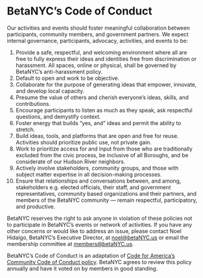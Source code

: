 # BetaNYC’s Code of Conduct
Our activities and events should foster meaningful collaboration between participants, community members, and government partners. We expect internal governance, participants, advocacy, activities, and events to be:

1. Provide a safe, respectful, and welcoming environment where all are free to fully express their ideas and identities free from discrimination or harassment. All spaces, online or physical, shall be governed by BetaNYC’s anti-harassment policy.
1. Default to open and work to be objective.
1. Collaborate for the purpose of generating ideas that empower, innovate, and develop local capacity.
1. Presume the value of others and cherish everyone’s ideas, skills, and contributions.
1. Encourage participants to listen as much as they speak, ask respectful questions, and demystify context.
1. Foster energy that builds “yes, and” ideas and permit the ability to stretch. 
1. Build ideas, tools, and platforms that are open and free for reuse. Activities should prioritize public use, not private gain.
1. Work to prioritize access for and input from those who are traditionally excluded from the civic process, be inclusive of all Boroughs, and be considerate of our Hudson River neighbors.
1. Actively involve stakeholders, community groups, and those with subject matter expertise in all decision-making processes.
1. Ensure that relationships and conversations between, and among, stakeholders e.g. elected officials, their staff, and government representatives, community based organizations and their partners, and members of the BetaNYC community — remain respectful, participatory, and productive.

BetaNYC reserves the right to ask anyone in violation of these policies not to participate in BetaNYC’s events or network of activities. If you have any other concerns or would like to address an issue, please contact Noel Hidalgo, BetaNYC’s Executive Director, at noel@betaNYC.us or email the membership committee at members@betaNYC.us.

BetaNYC’s Code of Conduct is an adaptation of [Code for America’s Community Code of Conduct policy](https://github.com/codeforamerica/codeofconduct). BetaNYC agrees to review this policy annually and have it voted on by members in good standing.